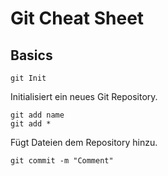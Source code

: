 # Git Cheat Sheet #

## Basics ##

    git Init

Initialisiert ein neues Git Repository.

    git add name
    git add *

Fügt Dateien dem Repository hinzu.

    git commit -m "Comment"

